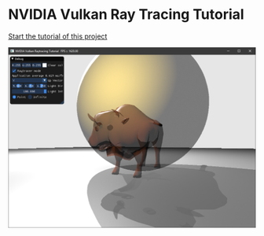 ﻿# NVIDIA Vulkan Ray Tracing Tutorial

[Start the tutorial of this project](https://nvpro-samples.github.io/vk_raytracing_tutorial/vkrt_tuto_anyhit.md.htm)

![](../docs/Images/anyhit.png)